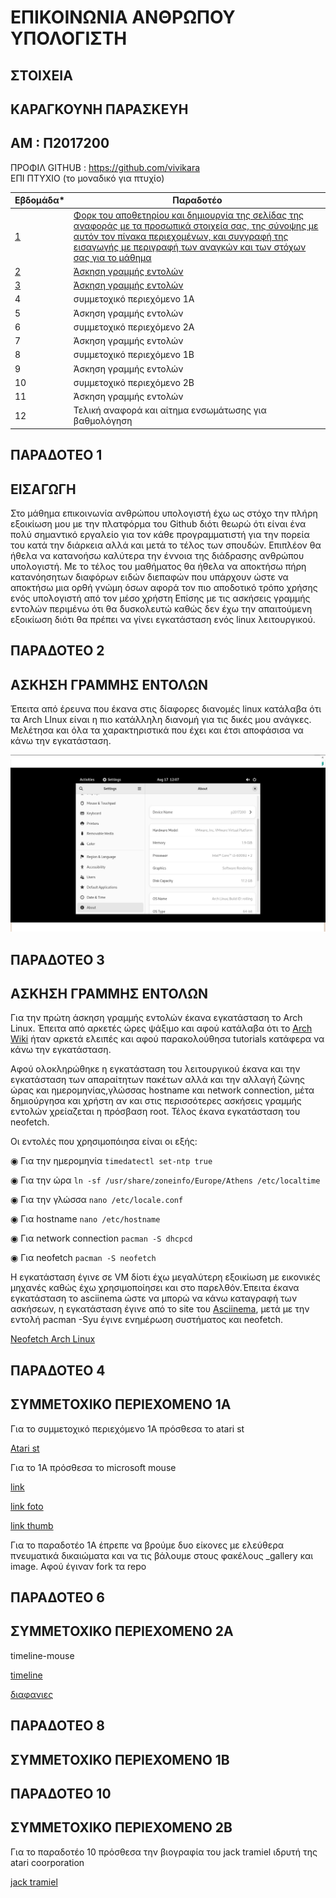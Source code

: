 # ΕΠΙΚΟΙΝΩΝΙΑ ΑΝΘΡΩΠΟΥ ΥΠΟΛΟΓΙΣΤΗ 

##  ΣΤΟΙΧΕΙΑ 
 ## ΚΑΡΑΓΚΟΥΝΗ ΠΑΡΑΣΚΕΥH
 ## ΑΜ : Π2017200 
 ΠΡΟΦΙΛ  GITHUB : https://github.com/vivikara  
 ΕΠΙ ΠΤΥΧΙΟ (το μοναδικό για πτυχίο)


| Εβδομάδα* | Παραδοτέο |
| --- | --- |
| [1](https://github.com/vivikara/hci/blob/2017200/projects/2017200/README.md#%CF%80%CE%B1%CF%81%CE%B1%CE%B4%CE%BF%CF%84%CE%B5%CE%BF-1) | [Φορκ του αποθετηρίου και δημιουργία της σελίδας της αναφοράς με τα προσωπικά στοιχεία σας, της σύνοψης με αυτόν τον πίνακα περιεχομένων, και συγγραφή της εισαγωγής με περιγραφή των αναγκών και των στόχων σας για το μάθημα](https://github.com/vivikara/hci/blob/2017200/projects/2017200/README.md#%CF%80%CE%B1%CF%81%CE%B1%CE%B4%CE%BF%CF%84%CE%B5%CE%BF-1) |
| [2](https://github.com/vivikara/hci/blob/2017200/projects/2017200/README.md#%CF%80%CE%B1%CF%81%CE%B1%CE%B4%CE%BF%CF%84%CE%B5%CE%BF-2) | [Άσκηση γραμμής εντολών](https://github.com/vivikara/hci/blob/2017200/projects/2017200/README.md#%CF%80%CE%B1%CF%81%CE%B1%CE%B4%CE%BF%CF%84%CE%B5%CE%BF-2) |
| [3](https://github.com/vivikara/hci/blob/2017200/projects/2017200/README.md#%CF%80%CE%B1%CF%81%CE%B1%CE%B4%CE%BF%CF%84%CE%B5%CE%BF-3) | [Άσκηση γραμμής εντολών](https://github.com/vivikara/hci/blob/2017200/projects/2017200/README.md#%CF%80%CE%B1%CF%81%CE%B1%CE%B4%CE%BF%CF%84%CE%B5%CE%BF-3) |
| 4 | συμμετοχικό περιεχόμενο 1A |
| 5 | Άσκηση γραμμής εντολών |
| 6 | συμμετοχικό περιεχόμενο 2A |
| 7 | Άσκηση γραμμής εντολών |
| 8 | συμμετοχικό περιεχόμενο 1B |
| 9 | Άσκηση γραμμής εντολών |
| 10 | συμμετοχικό περιεχόμενο 2B |
| 11 | Άσκηση γραμμής εντολών |
| 12 | Τελική αναφορά και αίτημα ενσωμάτωσης για βαθμολόγηση |






## ΠΑΡΑΔΟΤΕΟ 1 



## ΕΙΣΑΓΩΓΗ 

Στο μάθημα επικοινωνία ανθρώπου υπολογιστή έχω ως στόχο την πλήρη εξοικίωση μου με την πλατφόρμα του Github διότι θεωρώ ότι είναι ένα πολύ σημαντικό εργαλείο για τον κάθε προγραμματιστή για την πορεία του κατά την διάρκεια αλλά και μετά το τέλος των σπουδών. Επιπλέον θα ήθελα να κατανοήσω καλύτερα την έννοια της διάδρασης ανθρώπου υπολογιστή. Με το τέλος του μαθήματος θα ήθελα να αποκτήσω πήρη κατανόησητων διαφόρων ειδών διεπαφών που υπάρχουν ώστε να αποκτήσω μια ορθή γνώμη όσων αφορά τον πιο αποδοτικό τρόπο χρήσης ενός υπολογιστή από τον μέσο χρήστη Επίσης με τις ασκήσεις γραμμής εντολών περιμένω ότι θα δυσκολευτώ καθώς δεν έχω την απαιτούμενη εξοικίωση διότι θα πρέπει να γίνει εγκατάσταση ενός linux λειτουργικού.









## ΠΑΡΑΔΟΤΕΟ 2

## ΑΣΚΗΣΗ ΓΡΑΜΜΗΣ ΕΝΤΟΛΩΝ 



Έπειτα από έρευνα που έκανα στις δίαφορες διανομές linux κατάλαβα ότι τα Arch LInux είναι η πιο κατάλληλη διανομή για τις δικές μου ανάγκες. Μελέτησα και όλα τα χαρακτηριστικά που έχει και έτσι αποφάσισα να κάνω την εγκατάσταση.




![Arch Linux](https://github.com/vivikara/Myimages/blob/main/Arch%20linux%20features.jpg)







## ΠΑΡΑΔΟΤΕΟ 3


## ΑΣΚΗΣΗ ΓΡΑΜΜΗΣ ΕΝΤΟΛΩΝ 



Για την πρώτη άσκηση γραμμής εντολών έκανα εγκατάσταση το Arch Linux. Έπειτα από αρκετές ώρες ψάξιμο και αφού κατάλαβα ότι το [Arch Wiki](https://wiki.archlinux.org/title/VMware) ήταν αρκετά ελειπές και αφού παρακολούθησα tutorials κατάφερα να κάνω την εγκατάσταση.

Αφού ολοκληρώθηκε η εγκατάσταση του λειτουργικού έκανα και την εγκατάσταση των απαραίτητων πακέτων αλλά και την αλλαγή ζώνης ώρας και ημερομηνίας,γλώσσας hostname και network connection, μέτα δημιούργησα και χρήστη αν και στις περισσότερες ασκήσεις γραμμής εντολών χρείαζεται η πρόσβαση root. Τέλος έκανα εγκατάσταση του neofetch. 

Οι εντολές που χρησιμοπόιησα είναι οι εξής:

◉ Για την ημερομηνία    ``timedatectl set-ntp true ``

◉ Για την ώρα    ``ln -sf /usr/share/zoneinfo/Europe/Athens /etc/localtime ``

◉ Για την γλώσσα    ``nano /etc/locale.conf ``

◉ Για hostname    ``nano /etc/hostname ``

◉ Για network connection   ``pacman -S dhcpcd ``

◉ Για neofetch   ``pacman -S neofetch ``









Η εγκατάσταση έγινε σε VM δίοτι έχω μεγαλύτερη εξοικίωση με εικονικές μηχανές καθώς έχω χρησιμοποίησει και στο παρελθόν.Έπειτα έκανα εγκατάσταση το asciinema ώστε να μπορώ να κάνω καταγραφή των ασκήσεων, η εγκατάσταση έγινε από το site του [Asciinema](https://asciinema.org/docs/installation#installing-on-linux), μετά με την εντολή pacman -Syu έγινε ενημέρωση συστήματος και neofetch.












[Neofetch Arch Linux](https://asciinema.org/a/515402)





## ΠΑΡΑΔΟΤΕΟ 4

## ΣΥΜΜΕΤΟΧΙΚΟ ΠΕΡΙΕΧΟΜΕΝΟ 1Α

Για το συμμετοχικό περιεχόμενο 1Α πρόσθεσα το atari st 


[Atari st](https://62ff4d3da6c1b76352827aa1--p2017200.netlify.app/gallery/atari-st/)



Για το 1A πρόσθεσα το microsoft mouse

[link](https://p2017200.netlify.app/gallery/microsoftmouse/)

[link foto](https://github.com/vivikara/images/blob/master/microsoft-mouse.jpg)

[link thumb](https://github.com/vivikara/images/blob/master/microsoft-mouse-thumb.jpg)



Για το παραδοτέο 1A έπρεπε να βρούμε δυο είκονες με ελεύθερα πνευματικά δικαιώματα και να τις βάλουμε στους φακέλους _gallery και image. Αφού έγιναν fork τα repo 









## ΠΑΡΑΔΟΤΕΟ 6

## ΣΥΜΜΕΤΟΧΙΚΟ ΠΕΡΙΕΧΟΜΕΝΟ 2Α 

timeline-mouse

[timeline](https://p2017200.netlify.app//timeline/mouse/)

[διαφανιες](https://github.com/vivikara/site/blob/master/_slides/gui.md)









## ΠΑΡΑΔΟΤΕΟ 8

## ΣΥΜΜΕΤΟΧΙΚΟ ΠΕΡΙΕΧΟΜΕΝΟ 1Β








## ΠΑΡΑΔΟΤΕΟ 10

## ΣΥΜΜΕΤΟΧΙΚΟ ΠΕΡΙΕΧΟΜΕΝΟ 2B





Για το παραδοτέο 10 πρόσθεσα την βιογραφία του jack tramiel ιδρυτή της atari coorporation 

[jack tramiel](https://p2017200.netlify.app//biography/jack-tramiel/)











